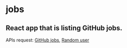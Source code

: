 # jobs

## React app that is listing **GitHub** jobs.

APIs request: 
[GitHub jobs](https://jobs.github.com/positions.json?), 
[Random user](https://randomuser.me/api)